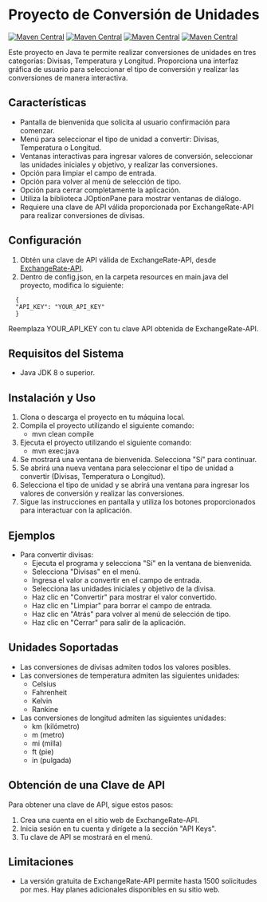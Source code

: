# Proyecto de Conversión de Unidades

[![Maven Central](https://img.shields.io/maven-central/v/com.google.code.gson/gson.svg?label=Maven%20Central)](https://search.maven.org/artifact/com.google.code.gson/gson)
[![Maven Central](https://img.shields.io/maven-central/v/com.mashape.unirest/unirest-java.svg?label=Maven%20Central)](https://search.maven.org/artifact/com.mashape.unirest/unirest-java)
[![Maven Central](https://img.shields.io/maven-central/v/org.projectlombok/lombok.svg?label=Maven%20Central)](https://search.maven.org/artifact/org.projectlombok/lombok)
[![Maven Central](https://img.shields.io/maven-central/v/org.projectlombok/lombok.svg?label=Maven%20Central)](https://search.maven.org/artifact/org.projectlombok/lombok)


Este proyecto en Java te permite realizar conversiones de unidades en tres categorías: Divisas, Temperatura y Longitud. Proporciona una interfaz gráfica de usuario para seleccionar el tipo de conversión y realizar las conversiones de manera interactiva.

## Características
- Pantalla de bienvenida que solicita al usuario confirmación para comenzar.
- Menú para seleccionar el tipo de unidad a convertir: Divisas, Temperatura o Longitud.
- Ventanas interactivas para ingresar valores de conversión, seleccionar las unidades iniciales y objetivo, y realizar las conversiones.
- Opción para limpiar el campo de entrada.
- Opción para volver al menú de selección de tipo.
- Opción para cerrar completamente la aplicación.
- Utiliza la biblioteca JOptionPane para mostrar ventanas de diálogo.
- Requiere una clave de API válida proporcionada por ExchangeRate-API para realizar conversiones de divisas.

## Configuración
1. Obtén una clave de API válida de ExchangeRate-API, desde [ExchangeRate-API](https://app.exchangerate-api.com/ "The Accurate & Reliable Exchange Rate API").
2. Dentro de config.json, en la carpeta resources en main.java del proyecto, modifica lo siguiente:
```
  {
  "API_KEY": "YOUR_API_KEY"
  }
  ```
  Reemplaza YOUR_API_KEY con tu clave API obtenida de ExchangeRate-API.

## Requisitos del Sistema
- Java JDK 8 o superior.

## Instalación y Uso
1. Clona o descarga el proyecto en tu máquina local.
2. Compila el proyecto utilizando el siguiente comando:
   - mvn clean compile
3. Ejecuta el proyecto utilizando el siguiente comando:
   - mvn exec:java
4. Se mostrará una ventana de bienvenida. Selecciona "Sí" para continuar.
5. Se abrirá una nueva ventana para seleccionar el tipo de unidad a convertir (Divisas, Temperatura o Longitud).
6. Selecciona el tipo de unidad y se abrirá una ventana para ingresar los valores de conversión y realizar las conversiones.
7. Sigue las instrucciones en pantalla y utiliza los botones proporcionados para interactuar con la aplicación.

## Ejemplos
- Para convertir divisas:
   - Ejecuta el programa y selecciona "Sí" en la ventana de bienvenida.
   - Selecciona "Divisas" en el menú.
   - Ingresa el valor a convertir en el campo de entrada.
   - Selecciona las unidades iniciales y objetivo de la divisa.
   - Haz clic en "Convertir" para mostrar el valor convertido.
   - Haz clic en "Limpiar" para borrar el campo de entrada.
   - Haz clic en "Atrás" para volver al menú de selección de tipo.
   - Haz clic en "Cerrar" para salir de la aplicación.

## Unidades Soportadas
- Las conversiones de divisas admiten todos los valores posibles.
- Las conversiones de temperatura admiten las siguientes unidades:
   - Celsius
   - Fahrenheit
   - Kelvin
   - Rankine
- Las conversiones de longitud admiten las siguientes unidades:
   - km (kilómetro)
   - m (metro)
   - mi (milla)
   - ft (pie)
   - in (pulgada)

## Obtención de una Clave de API
Para obtener una clave de API, sigue estos pasos:
1. Crea una cuenta en el sitio web de ExchangeRate-API.
2. Inicia sesión en tu cuenta y dirígete a la sección "API Keys".
3. Tu clave de API se mostrará en el menú.

## Limitaciones
- La versión gratuita de ExchangeRate-API permite hasta 1500 solicitudes por mes. Hay planes adicionales disponibles en su sitio web.
